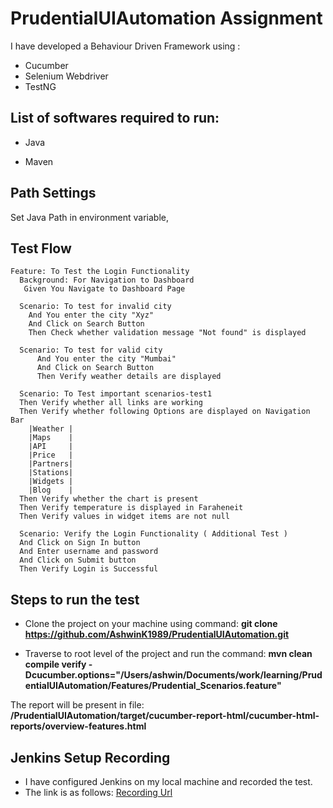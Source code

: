 # PrudentialUIAutomation Assignment

I have developed a Behaviour Driven Framework using :
* Cucumber
* Selenium Webdriver
* TestNG

## List of softwares required to run:

* Java

* Maven


## Path Settings

Set Java Path in environment variable,

## Test Flow

```gherkin
Feature: To Test the Login Functionality
  Background: For Navigation to Dashboard
   Given You Navigate to Dashboard Page

  Scenario: To test for invalid city
    And You enter the city "Xyz"
    And Click on Search Button
    Then Check whether validation message "Not found" is displayed

  Scenario: To test for valid city
      And You enter the city "Mumbai"
      And Click on Search Button
      Then Verify weather details are displayed

  Scenario: To Test important scenarios-test1
  Then Verify whether all links are working
  Then Verify whether following Options are displayed on Navigation Bar
    |Weather |
    |Maps    |
    |API     |
    |Price   |
    |Partners|
    |Stations|
    |Widgets |
    |Blog    |
  Then Verify whether the chart is present
  Then Verify temperature is displayed in Faraheneit
  Then Verify values in widget items are not null

  Scenario: Verify the Login Functionality ( Additional Test )
  And Click on Sign In button
  And Enter username and password
  And Click on Submit button
  Then Verify Login is Successful

```

## Steps to run the test

* Clone the project on your machine using command: **git clone https://github.com/AshwinK1989/PrudentialUIAutomation.git**

* Traverse to root level of the project and run the command: **mvn clean compile verify  -Dcucumber.options="/Users/ashwin/Documents/work/learning/PrudentialUIAutomation/Features/Prudential_Scenarios.feature"**

The report will be present in file: **/PrudentialUIAutomation/target/cucumber-report-html/cucumber-html-reports/overview-features.html**

## Jenkins Setup Recording
* I have configured Jenkins on my local machine and recorded the test. 
* The link is as follows: [Recording Url](https://drive.google.com/drive/folders/1SKqHXiW5vQ8eL3nESD0GRso6qeCGqMXA?usp=sharing)
